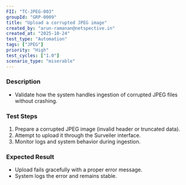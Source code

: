 ```yaml
---
FII: "TC-JPEG-003"
groupId: "GRP-0009"
title: "Upload a corrupted JPEG image"
created_by: "arun-ramanan@netspective.in"
created_at: "2025-10-24"
test_type: "Automation"
tags: ["JPEG"]
priority: "High"
test_cycles: ["1.0"]
scenario_type: "miserable"
---
```


### Description
- Validate how the system handles ingestion of corrupted JPEG files without crashing.

### Test Steps
1. Prepare a corrupted JPEG image (invalid header or truncated data).  
2. Attempt to upload it through the Surveiler interface.  
3. Monitor logs and system behavior during ingestion.

### Expected Result
- Upload fails gracefully with a proper error message.  
- System logs the error and remains stable.
